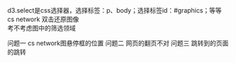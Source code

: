 d3.select是css选择器，选择标签：p、body；选择标签id：#graphics；等等  
cs network 双击还原图像  
考不考虑图中的筛选领域  

问题一  cs network图悬停框的位置
问题二  网页的翻页不对
问题三 跳转到的页面的跳转